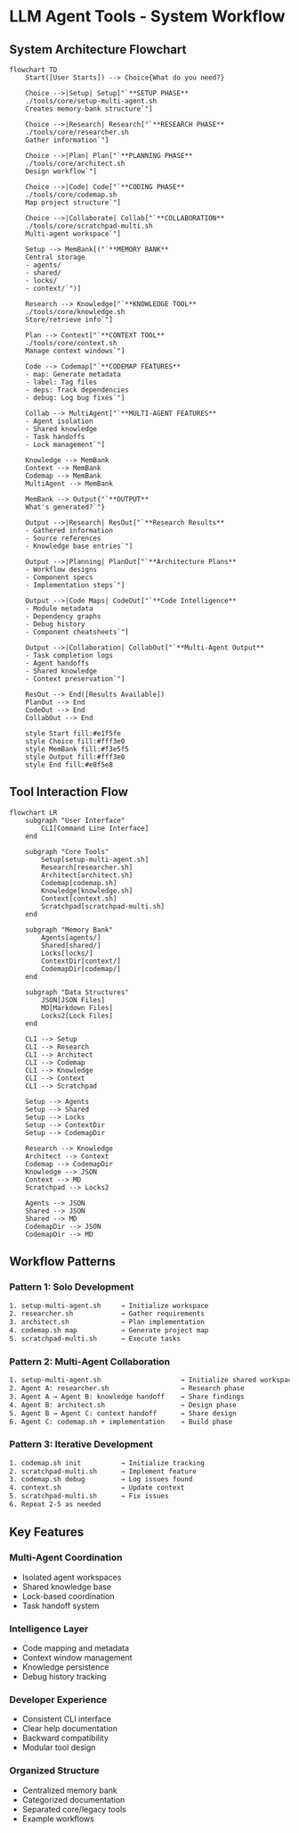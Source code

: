 # LLM Agent Tools - System Workflow

## System Architecture Flowchart

```mermaid
flowchart TD
    Start([User Starts]) --> Choice{What do you need?}
    
    Choice -->|Setup| Setup["`**SETUP PHASE**
    ./tools/core/setup-multi-agent.sh
    Creates memory-bank structure`"]
    
    Choice -->|Research| Research["`**RESEARCH PHASE**  
    ./tools/core/researcher.sh
    Gather information`"]
    
    Choice -->|Plan| Plan["`**PLANNING PHASE**
    ./tools/core/architect.sh
    Design workflow`"]
    
    Choice -->|Code| Code["`**CODING PHASE**
    ./tools/core/codemap.sh
    Map project structure`"]
    
    Choice -->|Collaborate| Collab["`**COLLABORATION**
    ./tools/core/scratchpad-multi.sh
    Multi-agent workspace`"]
    
    Setup --> MemBank[("`**MEMORY BANK**
    Central storage
    - agents/
    - shared/
    - locks/
    - context/`")]
    
    Research --> Knowledge["`**KNOWLEDGE TOOL**
    ./tools/core/knowledge.sh
    Store/retrieve info`"]
    
    Plan --> Context["`**CONTEXT TOOL**
    ./tools/core/context.sh
    Manage context windows`"]
    
    Code --> Codemap["`**CODEMAP FEATURES**
    - map: Generate metadata
    - label: Tag files
    - deps: Track dependencies
    - debug: Log bug fixes`"]
    
    Collab --> MultiAgent["`**MULTI-AGENT FEATURES**
    - Agent isolation
    - Shared knowledge
    - Task handoffs
    - Lock management`"]
    
    Knowledge --> MemBank
    Context --> MemBank
    Codemap --> MemBank
    MultiAgent --> MemBank
    
    MemBank --> Output{"`**OUTPUT**
    What's generated?`"}
    
    Output -->|Research| ResOut["`**Research Results**
    - Gathered information
    - Source references
    - Knowledge base entries`"]
    
    Output -->|Planning| PlanOut["`**Architecture Plans**
    - Workflow designs
    - Component specs  
    - Implementation steps`"]
    
    Output -->|Code Maps| CodeOut["`**Code Intelligence**
    - Module metadata
    - Dependency graphs
    - Debug history
    - Component cheatsheets`"]
    
    Output -->|Collaboration| CollabOut["`**Multi-Agent Output**
    - Task completion logs
    - Agent handoffs
    - Shared knowledge
    - Context preservation`"]
    
    ResOut --> End([Results Available])
    PlanOut --> End
    CodeOut --> End  
    CollabOut --> End
    
    style Start fill:#e1f5fe
    style Choice fill:#fff3e0
    style MemBank fill:#f3e5f5
    style Output fill:#fff3e0
    style End fill:#e8f5e8
```

## Tool Interaction Flow

```mermaid
flowchart LR
    subgraph "User Interface"
        CLI[Command Line Interface]
    end
    
    subgraph "Core Tools"
        Setup[setup-multi-agent.sh]
        Research[researcher.sh]  
        Architect[architect.sh]
        Codemap[codemap.sh]
        Knowledge[knowledge.sh]
        Context[context.sh]
        Scratchpad[scratchpad-multi.sh]
    end
    
    subgraph "Memory Bank"
        Agents[agents/]
        Shared[shared/]
        Locks[locks/]  
        ContextDir[context/]
        CodemapDir[codemap/]
    end
    
    subgraph "Data Structures"  
        JSON[JSON Files]
        MD[Markdown Files]
        Locks2[Lock Files]
    end
    
    CLI --> Setup
    CLI --> Research
    CLI --> Architect  
    CLI --> Codemap
    CLI --> Knowledge
    CLI --> Context
    CLI --> Scratchpad
    
    Setup --> Agents
    Setup --> Shared
    Setup --> Locks
    Setup --> ContextDir
    Setup --> CodemapDir
    
    Research --> Knowledge
    Architect --> Context  
    Codemap --> CodemapDir
    Knowledge --> JSON
    Context --> MD
    Scratchpad --> Locks2
    
    Agents --> JSON
    Shared --> JSON
    Shared --> MD
    CodemapDir --> JSON
    CodemapDir --> MD
```

## Workflow Patterns

### Pattern 1: Solo Development

```bash
1. setup-multi-agent.sh     → Initialize workspace
2. researcher.sh            → Gather requirements  
3. architect.sh             → Plan implementation
4. codemap.sh map           → Generate project map
5. scratchpad-multi.sh      → Execute tasks
```

### Pattern 2: Multi-Agent Collaboration

```bash
1. setup-multi-agent.sh                    → Initialize shared workspace
2. Agent A: researcher.sh                  → Research phase
3. Agent A → Agent B: knowledge handoff    → Share findings
4. Agent B: architect.sh                   → Design phase  
5. Agent B → Agent C: context handoff      → Share design
6. Agent C: codemap.sh + implementation    → Build phase
```

### Pattern 3: Iterative Development

```bash
1. codemap.sh init          → Initialize tracking
2. scratchpad-multi.sh      → Implement feature
3. codemap.sh debug         → Log issues found
4. context.sh               → Update context
5. scratchpad-multi.sh      → Fix issues
6. Repeat 2-5 as needed
```

## Key Features

### Multi-Agent Coordination

- Isolated agent workspaces
- Shared knowledge base
- Lock-based coordination
- Task handoff system

### Intelligence Layer

- Code mapping and metadata
- Context window management  
- Knowledge persistence
- Debug history tracking

### Developer Experience

- Consistent CLI interface
- Clear help documentation
- Backward compatibility
- Modular tool design

### Organized Structure

- Centralized memory bank
- Categorized documentation
- Separated core/legacy tools
- Example workflows
